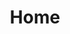 ---
title: "Home"
layout: single
permalink: //

header:
  overlay_color: "#000"
  overlay_filter: "0.5"
  overlay_image: /assets/face.png
---